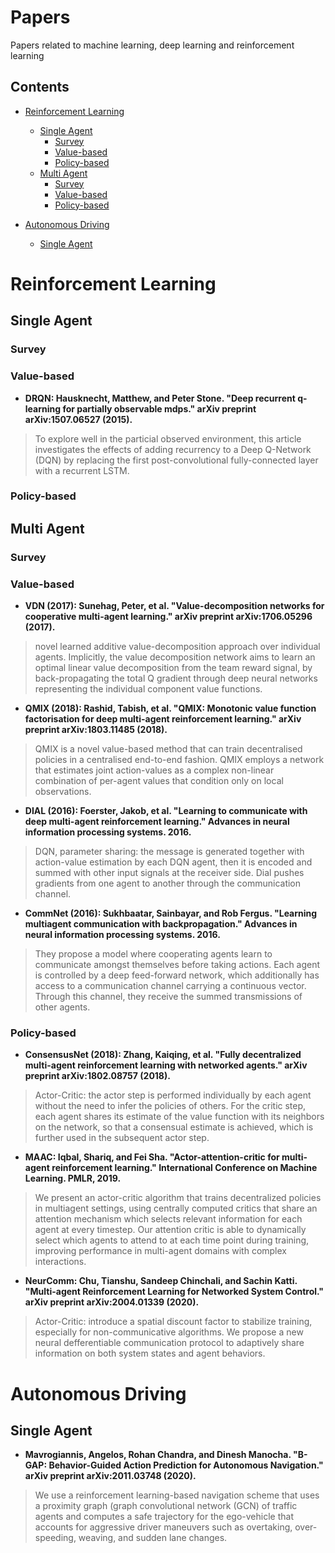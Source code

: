 # Papers
Papers related to machine learning, deep learning and reinforcement learning

## Contents
* [Reinforcement Learning](#reinforcement-Learning)
  * [Single Agent](#single-agent)
    * [Survey](#survey)
    * [Value-based](#value-based)
    * [Policy-based](#policy-based)
  * [Multi Agent](#multi-agent)
    * [Survey](#survey)
    * [Value-based](#value-based)
    * [Policy-based](#policy-based)

* [Autonomous Driving](#autonomous-driving)
  * [Single Agent](#single-agent)

# Reinforcement Learning

## Single Agent
### Survey

### Value-based

- **DRQN: Hausknecht, Matthew, and Peter Stone. "Deep recurrent q-learning for partially observable mdps." arXiv preprint arXiv:1507.06527 (2015).**
> To explore well in the particial observed environment, this article investigates the effects of adding recurrency to a Deep Q-Network (DQN) by replacing the first post-convolutional fully-connected layer with a recurrent LSTM. 


### Policy-based


## Multi Agent

### Survey

### Value-based
- **VDN (2017): Sunehag, Peter, et al. "Value-decomposition networks for cooperative multi-agent learning." arXiv preprint arXiv:1706.05296 (2017).**
> novel learned additive value-decomposition approach over individual agents. Implicitly, the value decomposition network aims to learn an optimal linear value decomposition from the team reward signal, by back-propagating the total Q gradient through deep neural networks representing the individual component value functions. 

- **QMIX (2018): Rashid, Tabish, et al. "QMIX: Monotonic value function factorisation for deep multi-agent reinforcement learning." arXiv preprint arXiv:1803.11485 (2018).**
> QMIX is a novel value-based method that can train decentralised policies in a centralised end-to-end fashion. QMIX employs a network that estimates joint
action-values as a complex non-linear combination of per-agent values that condition only on local observations.

- **DIAL (2016): Foerster, Jakob, et al. "Learning to communicate with deep multi-agent reinforcement learning." Advances in neural information processing systems. 2016.**
> DQN, parameter sharing: the message is generated together with action-value estimation by each DQN agent, then it is encoded and summed with other input signals at the receiver side. Dial pushes gradients from one agent to another through the communication channel.

- **CommNet (2016): Sukhbaatar, Sainbayar, and Rob Fergus. "Learning multiagent communication with backpropagation." Advances in neural information processing systems. 2016.**
> They propose a model where cooperating agents learn to communicate amongst themselves before taking actions. Each agent is controlled by a deep feed-forward network, which additionally has access to a communication channel carrying a continuous vector. Through this channel, they receive the summed transmissions of other agents.

### Policy-based

- **ConsensusNet (2018): Zhang, Kaiqing, et al. "Fully decentralized multi-agent reinforcement learning with networked agents." arXiv preprint arXiv:1802.08757 (2018).**
> Actor-Critic: the actor step is performed individually by each agent without the need to infer the policies of others. For the critic step, each agent shares its estimate of the value function with its neighbors on the network, so that a consensual estimate is achieved, which is further used in the subsequent actor step.

- **MAAC: Iqbal, Shariq, and Fei Sha. "Actor-attention-critic for multi-agent reinforcement learning." International Conference on Machine Learning. PMLR, 2019.**
> We present an actor-critic algorithm that trains decentralized policies in multiagent settings, using centrally computed critics that share an attention mechanism which selects relevant information for each agent at every timestep. Our attention critic is able to dynamically select which agents to attend to at each time point during training, improving performance in multi-agent domains with complex interactions.

- **NeurComm: Chu, Tianshu, Sandeep Chinchali, and Sachin Katti. "Multi-agent Reinforcement Learning for Networked System Control." arXiv preprint arXiv:2004.01339 (2020).**
> Actor-Critic: introduce a spatial discount factor to stabilize training, especially for non-communicative algorithms. We propose a new neural defferentiable communication protocol to adaptively share information on both system states and agent behaviors. 



# Autonomous Driving

## Single Agent

- **Mavrogiannis, Angelos, Rohan Chandra, and Dinesh Manocha. "B-GAP: Behavior-Guided Action Prediction for Autonomous Navigation." arXiv preprint arXiv:2011.03748 (2020).**
> We use a reinforcement learning-based navigation scheme that uses a proximity graph (graph convolutional network (GCN) of traffic agents and computes a safe trajectory for the ego-vehicle that accounts for aggressive driver maneuvers such as overtaking, over-speeding, weaving, and sudden lane changes. 
